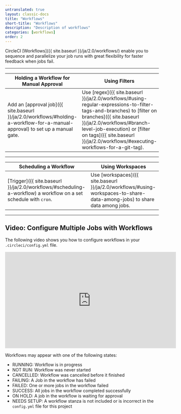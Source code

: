 ```yaml
---
untranslated: true
layout: classic-docs
title: "Workflows"
short-title: "Workflows"
description: "Description of workflows"
categories: [workflows]
order: 2
---
```

CircleCI [Workflows]({{ site.baseurl }}/ja/2.0/workflows/) enable you to sequence and parallelize your job runs with great flexibility for faster feedback when jobs fail.

<hr>

Holding a Workflow for Manual Approval     |  Using Filters
----------------------------|----------------------
Add an [approval job]({{ site.baseurl }}/ja/2.0/workflows/#holding-a-workflow-for-a-manual-approval) to set up a manual gate. &nbsp;&nbsp;&nbsp;&nbsp; |   Use [regex]({{ site.baseurl }}/ja/2.0/workflows/#using-regular-expressions-to-filter-tags-and-branches) to [filter on branches]({{ site.baseurl }}/ja/2.0/workflows/#branch-level-job-execution) or [filter on tags]({{ site.baseurl }}/ja/2.0/workflows/#executing-workflows-for-a-git-tag).  

<hr>

Scheduling a Workflow | Using Workspaces
------------------------|------------------
[Trigger]({{ site.baseurl }}/ja/2.0/workflows/#scheduling-a-workflow) a workflow on a set schedule with `cron`.&nbsp;&nbsp;&nbsp;&nbsp; |  Use [workspaces]({{ site.baseurl }}/ja/2.0/workflows/#using-workspaces-to-share-data-among-jobs) to share data among jobs.

<hr>


## Video: Configure Multiple Jobs with Workflows

The following video shows you how to configure workflows in your `.circleci/config.yml` file.

<div class="video-wrapper">
<iframe width="560" height="315" src="https://www.youtube.com/embed/3V84yEz6HwA" frameborder="0" allow="autoplay; encrypted-media" allowfullscreen></iframe>
</div>

Workflows may appear with one of the following states:
- RUNNING: Workflow is in progress
- NOT RUN: Workflow was never started
- CANCELLED: Workflow was cancelled before it finished
- FAILING: A Job in the workflow has failed
- FAILED: One or more jobs in the workflow failed
- SUCCESS: All jobs in the workflow completed successfully
- ON HOLD: A job in the workflow is waiting for approval
- NEEDS SETUP: A workflow stanza is not included or is incorrect in the `config.yml` file for this project
